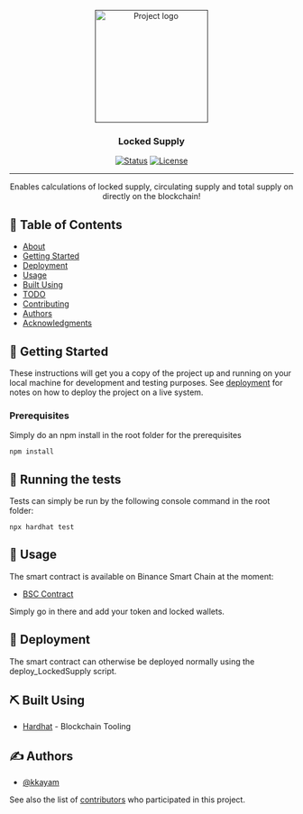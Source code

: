 <p align="center">
  <a href="" rel="noopener">
 <img width=200px height=200px src="https://i.imgur.com/6wj0hh6.jpg" alt="Project logo"></a>
</p>

<h3 align="center">Locked Supply</h3>

<div align="center">

[![Status](https://img.shields.io/badge/status-active-success.svg)]()
[![License](https://img.shields.io/badge/license-MIT-blue.svg)](/LICENSE)

</div>

---

<p align="center"> Enables calculations of locked supply, circulating supply and total supply on directly on the blockchain!
    <br> 
</p>

## 📝 Table of Contents

- [About](#about)
- [Getting Started](#getting_started)
- [Deployment](#deployment)
- [Usage](#usage)
- [Built Using](#built_using)
- [TODO](../TODO.md)
- [Contributing](../CONTRIBUTING.md)
- [Authors](#authors)
- [Acknowledgments](#acknowledgement)

## 🏁 Getting Started <a name = "getting_started"></a>

These instructions will get you a copy of the project up and running on your local machine for development and testing purposes. See [deployment](#deployment) for notes on how to deploy the project on a live system.

### Prerequisites

Simply do an npm install in the root folder for the prerequisites 

```
npm install
```


## 🔧 Running the tests <a name = "tests"></a>

Tests can simply be run by the following console command in the root folder:

```
npx hardhat test
```

## 🎈 Usage <a name="usage"></a>

The smart contract is available on Binance Smart Chain at the moment:
- [BSC Contract](https://testnet.bscscan.com/address/0xdD2fA1F0450E42F16d1A24223fFa08d196E55AcE)

Simply go in there and add your token and locked wallets.

## 🚀 Deployment <a name = "deployment"></a>

The smart contract can otherwise be deployed normally using the deploy_LockedSupply script.

## ⛏️ Built Using <a name = "built_using"></a>

- [Hardhat](https://hardhat.org/) - Blockchain Tooling

## ✍️ Authors <a name = "authors"></a>

- [@kkayam](https://github.com/kkayam)

See also the list of [contributors](/contributors) who participated in this project.
